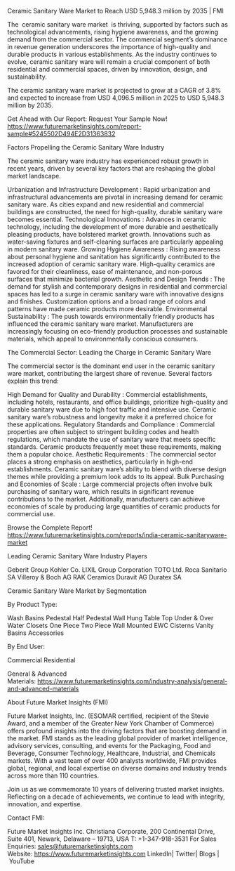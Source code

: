 Ceramic Sanitary Ware Market to Reach USD 5,948.3 million by 2035 | FMI

The  ceramic sanitary ware market  is thriving, supported by factors such as technological advancements, rising hygiene awareness, and the growing demand from the commercial sector. The commercial segment’s dominance in revenue generation underscores the importance of high-quality and durable products in various establishments. As the industry continues to evolve, ceramic sanitary ware will remain a crucial component of both residential and commercial spaces, driven by innovation, design, and sustainability.

The ceramic sanitary ware market is projected to grow at a CAGR of 3.8% and expected to increase from USD 4,096.5 million in 2025 to USD 5,948.3 million by 2035.

Get Ahead with Our Report: Request Your Sample Now! https://www.futuremarketinsights.com/report-sample#5245502D494E2D31363832

Factors Propelling the Ceramic Sanitary Ware Industry

The ceramic sanitary ware industry has experienced robust growth in recent years, driven by several key factors that are reshaping the global market landscape.

Urbanization and Infrastructure Development : Rapid urbanization and infrastructural advancements are pivotal in increasing demand for ceramic sanitary ware. As cities expand and new residential and commercial buildings are constructed, the need for high-quality, durable sanitary ware becomes essential.
Technological Innovations : Advances in ceramic technology, including the development of more durable and aesthetically pleasing products, have bolstered market growth. Innovations such as water-saving fixtures and self-cleaning surfaces are particularly appealing in modern sanitary ware.
Growing Hygiene Awareness : Rising awareness about personal hygiene and sanitation has significantly contributed to the increased adoption of ceramic sanitary ware. High-quality ceramics are favored for their cleanliness, ease of maintenance, and non-porous surfaces that minimize bacterial growth.
Aesthetic and Design Trends : The demand for stylish and contemporary designs in residential and commercial spaces has led to a surge in ceramic sanitary ware with innovative designs and finishes. Customization options and a broad range of colors and patterns have made ceramic products more desirable.
Environmental Sustainability : The push towards environmentally friendly products has influenced the ceramic sanitary ware market. Manufacturers are increasingly focusing on eco-friendly production processes and sustainable materials, which appeal to environmentally conscious consumers.

The Commercial Sector: Leading the Charge in Ceramic Sanitary Ware

The commercial sector is the dominant end user in the ceramic sanitary ware market, contributing the largest share of revenue. Several factors explain this trend:

High Demand for Quality and Durability : Commercial establishments, including hotels, restaurants, and office buildings, prioritize high-quality and durable sanitary ware due to high foot traffic and intensive use. Ceramic sanitary ware’s robustness and longevity make it a preferred choice for these applications.
Regulatory Standards and Compliance : Commercial properties are often subject to stringent building codes and health regulations, which mandate the use of sanitary ware that meets specific standards. Ceramic products frequently meet these requirements, making them a popular choice.
Aesthetic Requirements : The commercial sector places a strong emphasis on aesthetics, particularly in high-end establishments. Ceramic sanitary ware’s ability to blend with diverse design themes while providing a premium look adds to its appeal.
Bulk Purchasing and Economies of Scale : Large commercial projects often involve bulk purchasing of sanitary ware, which results in significant revenue contributions to the market. Additionally, manufacturers can achieve economies of scale by producing large quantities of ceramic products for commercial use.

Browse the Complete Report! https://www.futuremarketinsights.com/reports/india-ceramic-sanitaryware-market

Leading Ceramic Sanitary Ware Industry Players

Geberit Group
Kohler Co.
LIXIL Group Corporation
TOTO Ltd.
Roca Sanitario SA
Villeroy & Boch AG
RAK Ceramics
Duravit AG
Duratex SA

Ceramic Sanitary Ware Market by Segmentation

By Product Type:

Wash Basins
Pedestal
Half Pedestal
Wall Hung
Table Top
Under & Over
Water Closets
One Piece
Two Piece
Wall Mounted
EWC
Cisterns
Vanity Basins
Accessories

By End User:

Commercial
Residential

General & Advanced Materials: https://www.futuremarketinsights.com/industry-analysis/general-and-advanced-materials

About Future Market Insights (FMI)  

Future Market Insights, Inc. (ESOMAR certified, recipient of the Stevie Award, and a member of the Greater New York Chamber of Commerce) offers profound insights into the driving factors that are boosting demand in the market. FMI stands as the leading global provider of market intelligence, advisory services, consulting, and events for the Packaging, Food and Beverage, Consumer Technology, Healthcare, Industrial, and Chemicals markets. With a vast team of over 400 analysts worldwide, FMI provides global, regional, and local expertise on diverse domains and industry trends across more than 110 countries.

Join us as we commemorate 10 years of delivering trusted market insights. Reflecting on a decade of achievements, we continue to lead with integrity, innovation, and expertise.

Contact FMI:

Future Market Insights Inc.
Christiana Corporate, 200 Continental Drive,
Suite 401, Newark, Delaware – 19713, USA
T: +1-347-918-3531
For Sales Enquiries: sales@futuremarketinsights.com
Website: https://www.futuremarketinsights.com
LinkedIn| Twitter| Blogs | YouTube
